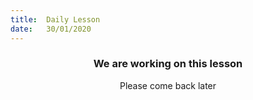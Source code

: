 ```yaml
---
title:  Daily Lesson
date:   30/01/2020
---
```


### <center>We are working on this lesson</center>
<center>Please come back later</center>